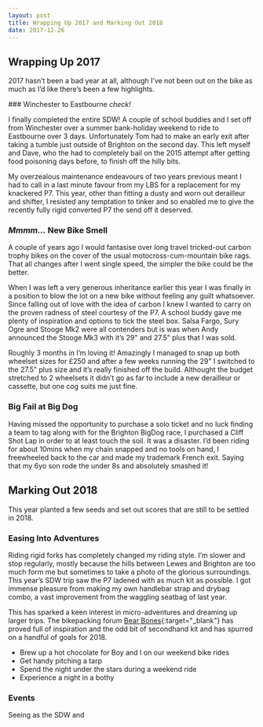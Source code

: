 ```yaml
---
layout: post
title: Wrapping Up 2017 and Marking Out 2018
date: 2017-12-26
---
```


## Wrapping Up 2017

2017 hasn’t been a bad year at all, although I’ve not been out on the bike as much as I’d like there’s been a few highlights.

### Winchester to Eastbourne _check!_

I finally completed the entire SDW! A couple of school buddies and I set off from Winchester over a summer bank-holiday weekend to ride to Eastbourne over 3 days. Unfortunately Tom had to make an early exit after taking a tumble just outside of Brighton on the second day. This left myself and Dave, who the had to completely bail on the 2015 attempt after getting food poisoning days before, to finish off the hilly bits.

My overzealous maintenance endeavours of two years previous meant I had to call in a last minute favour from my LBS for a replacement for my knackered P7. This year, other than fitting a dusty and worn out derailleur and shifter, I resisted any temptation to tinker and so enabled me to give the recently fully rigid converted P7 the send off it deserved.

### _Mmmm…_ New Bike Smell

A couple of years ago I would fantasise over long travel tricked-out carbon trophy bikes on the cover of the usual motocross-cum-mountain bike rags. That all changes after I went single speed, the simpler the bike could be the better.

When I was left a very generous inheritance earlier this year I was finally in a position to blow the lot on a new bike without feeling any guilt whatsoever. Since falling out of love with the idea of carbon I knew I wanted to carry on the proven radness of steel courtesy of the P7. A school buddy gave me plenty of inspiration and options to tick the steel box. Salsa Fargo, Sury Ogre and Stooge Mk2 were all contenders but is was when Andy announced the Stooge Mk3 with it’s 29" and 27.5" plus that I was sold.

Roughly 3 months in I’m loving it! Amazingly I managed to snap up both wheelset sizes for £250 and after a few weeks running the 29" I switched to the 27.5" plus size and it’s really finished off the build. Althought the budget stretched to 2 wheelsets it didn’t go as far to include a new derailleur or cassette, but one cog suits me just fine.

### Big Fail at Big Dog

Having missed the opportunity to purchase a solo ticket and no luck finding a team to tag along with for the Brighton BigDog race, I purchased a Cliff Shot Lap in order to at least touch the soil. It was a disaster. I’d been riding for about 10mins when my chain snapped and no tools on hand, I freewheeled back to the car and made my trademark French exit. Saying that my 6yo son rode the under 8s and absolutely smashed it!

## Marking Out 2018

This year planted a few seeds and set out scores that are still to be settled in 2018.

### Easing Into Adventures

Riding rigid forks has completely changed my riding style. I’m slower and stop regularly, mostly because the hills between Lewes and Brighton are too much form me but sometimes to take a photo of the glorious surroundings. This year’s SDW trip saw the P7 ladened with as much kit as possible. I got immense pleasure from making my own handlebar strap and drybag combo, a vast improvement from the waggling seatbag of last year.

This has sparked a keen interest in micro-adventures and dreaming up larger trips. The bikepacking forum [Bear Bones](http://bearbonesbikepacking.co.uk/phpBB3/){:target="_blank"} has proved full of inspiration and the odd bit of secondhand kit and has spurred on a handful of goals for 2018.

* Brew up a hot chocolate for Boy and I on our weekend bike rides
* Get handy pitching a tarp
* Spend the night under the stars during a weekend ride
* Experience a night in a bothy

### Events

Seeing as the SDW and 

